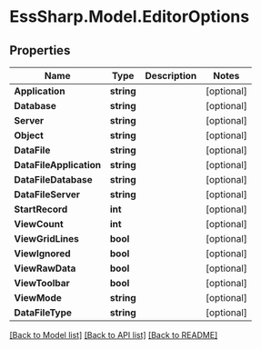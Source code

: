 # EssSharp.Model.EditorOptions

## Properties

Name | Type | Description | Notes
------------ | ------------- | ------------- | -------------
**Application** | **string** |  | [optional] 
**Database** | **string** |  | [optional] 
**Server** | **string** |  | [optional] 
**Object** | **string** |  | [optional] 
**DataFile** | **string** |  | [optional] 
**DataFileApplication** | **string** |  | [optional] 
**DataFileDatabase** | **string** |  | [optional] 
**DataFileServer** | **string** |  | [optional] 
**StartRecord** | **int** |  | [optional] 
**ViewCount** | **int** |  | [optional] 
**ViewGridLines** | **bool** |  | [optional] 
**ViewIgnored** | **bool** |  | [optional] 
**ViewRawData** | **bool** |  | [optional] 
**ViewToolbar** | **bool** |  | [optional] 
**ViewMode** | **string** |  | [optional] 
**DataFileType** | **string** |  | [optional] 

[[Back to Model list]](../README.md#documentation-for-models) [[Back to API list]](../README.md#documentation-for-api-endpoints) [[Back to README]](../README.md)

